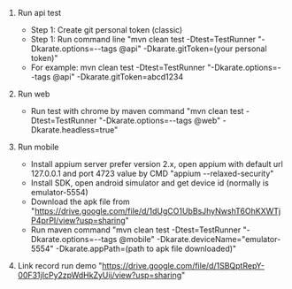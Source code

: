 1. Run api test
    + Step 1: Create git personal token (classic)
    + Step 1: Run command line "mvn clean test -Dtest=TestRunner "-Dkarate.options=--tags @api" -Dkarate.gitToken=(your personal token)"
    + For example: mvn clean test -Dtest=TestRunner "-Dkarate.options=--tags @api" -Dkarate.gitToken=abcd1234

2. Run web
    + Run test with chrome by maven command "mvn clean test -Dtest=TestRunner "-Dkarate.options=--tags @web" -Dkarate.headless=true"

3. Run mobile
    + Install appium server prefer version 2.x, open appium with default url 127.0.0.1 and port 4723 value by CMD "appium --relaxed-security"
    + Install SDK, open android simulator and get device id (normally is emulator-5554)
    + Download the apk file from "https://drive.google.com/file/d/1dUgCO1UbBsJhyNwshT6OhKXWTjP4prPI/view?usp=sharing"
    + Run maven command "mvn clean test -Dtest=TestRunner "-Dkarate.options=--tags @mobile" -Dkarate.deviceName="emulator-5554" -Dkarate.appPath=(path to apk file downloaded)"

4. Link record run demo "https://drive.google.com/file/d/1SBQptRepY-00F31jIcPy2zpWdHkZyUij/view?usp=sharing"